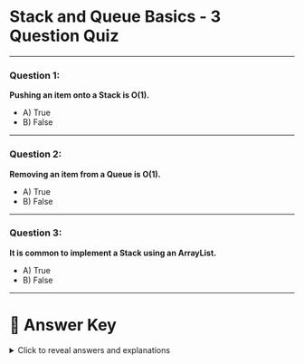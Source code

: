 # Stack and Queue Basics - 3 Question Quiz

---

### Question 1:
**Pushing an item onto a Stack is O(1).**

- A) True
- B) False

---

### Question 2:
**Removing an item from a Queue is O(1).**

- A) True
- B) False

---

### Question 3:
**It is common to implement a Stack using an ArrayList.**

- A) True
- B) False

---

# 📖 Answer Key
<details>
<summary>Click to reveal answers and explanations</summary>

---

### Question 1:
**Answer:** A) True

**Explanation:**  
Pushing onto a stack only involves creating a new node and updating a pointer.  
There’s no searching or traversing involved, making it a **constant-time (O(1))** operation.

---

### Question 2:
**Answer:** A) True

**Explanation:**  
In a properly designed queue (with a head pointer), removing the front item is a **simple pointer update**.  
No need to loop through the queue — it’s a **constant-time (O(1))** operation.

---

### Question 3:
**Answer:** A) True

**Explanation:**  
It’s common to implement a stack with an ArrayList because adding/removing from the end of an ArrayList is **fast (O(1))** on average.  
The last element naturally acts as the **top of the stack**, making ArrayList a convenient choice.

---
</details>
